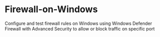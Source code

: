 # Firewall-on-Windows
Configure and test firewall rules on Windows using Windows Defender Firewall with Advanced Security to allow or block traffic on specific port
